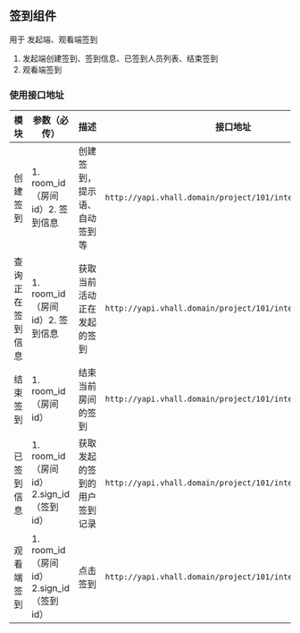 ## 签到组件

用于 发起端、观看端签到

1. 发起端创建签到、签到信息、已签到人员列表、结束签到
2. 观看端签到

### 使用接口地址

| 模块             | 参数（必传）                              | 描述                         | 接口地址                                                   |
| ---------------- | ----------------------------------------- | ---------------------------- | ---------------------------------------------------------- |
| 创建签到         | 1. room_id（房间 id）2. 签到信息          | 创建签到，提示语、自动签到等 | `http://yapi.vhall.domain/project/101/interface/api/25719` |
| 查询正在签到信息 | 1. room_id（房间 id）2. 签到信息          | 获取当前活动正在发起的签到   | `http://yapi.vhall.domain/project/101/interface/api/25905` |
| 结束签到         | 1. room_id（房间 id）                     | 结束当前房间的签到           | `http://yapi.vhall.domain/project/101/interface/api/25887` |
| 已签到信息       | 1. room_id（房间 id）2.sign_id（签到 id） | 获取发起的签到的用户签到记录 | `http://yapi.vhall.domain/project/101/interface/api/25911` |
| 观看端签到       | 1. room_id（房间 id）2.sign_id（签到 id） | 点击签到                     | `http://yapi.vhall.domain/project/101/interface/api/25881` |
